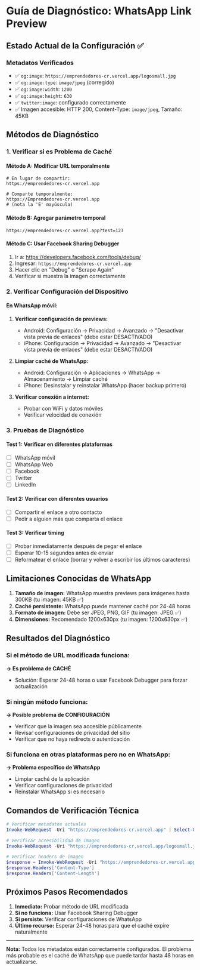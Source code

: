# Guía de Diagnóstico: WhatsApp Link Preview

## Estado Actual de la Configuración ✅

### Metadatos Verificados
- ✅ `og:image`: `https://emprendedores-cr.vercel.app/logosmall.jpg`
- ✅ `og:image:type`: `image/jpeg` (corregido)
- ✅ `og:image:width`: `1200`
- ✅ `og:image:height`: `630`
- ✅ `twitter:image`: configurado correctamente
- ✅ Imagen accesible: HTTP 200, Content-Type: `image/jpeg`, Tamaño: 45KB

## Métodos de Diagnóstico

### 1. Verificar si es Problema de Caché

#### Método A: Modificar URL temporalmente
```
# En lugar de compartir:
https://emprendedores-cr.vercel.app

# Comparte temporalmente:
https://Emprendedores-cr.vercel.app
# (nota la 'E' mayúscula)
```

#### Método B: Agregar parámetro temporal
```
https://emprendedores-cr.vercel.app?test=123
```

#### Método C: Usar Facebook Sharing Debugger
1. Ir a: https://developers.facebook.com/tools/debug/
2. Ingresar: `https://emprendedores-cr.vercel.app`
3. Hacer clic en "Debug" o "Scrape Again"
4. Verificar si muestra la imagen correctamente

### 2. Verificar Configuración del Dispositivo

#### En WhatsApp móvil:
1. **Verificar configuración de previews:**
   - Android: Configuración → Privacidad → Avanzado → "Desactivar vista previa de enlaces" (debe estar DESACTIVADO)
   - iPhone: Configuración → Privacidad → Avanzado → "Desactivar vista previa de enlaces" (debe estar DESACTIVADO)

2. **Limpiar caché de WhatsApp:**
   - Android: Configuración → Aplicaciones → WhatsApp → Almacenamiento → Limpiar caché
   - iPhone: Desinstalar y reinstalar WhatsApp (hacer backup primero)

3. **Verificar conexión a internet:**
   - Probar con WiFi y datos móviles
   - Verificar velocidad de conexión

### 3. Pruebas de Diagnóstico

#### Test 1: Verificar en diferentes plataformas
- [ ] WhatsApp móvil
- [ ] WhatsApp Web
- [ ] Facebook
- [ ] Twitter
- [ ] LinkedIn

#### Test 2: Verificar con diferentes usuarios
- [ ] Compartir el enlace a otro contacto
- [ ] Pedir a alguien más que comparta el enlace

#### Test 3: Verificar timing
- [ ] Probar inmediatamente después de pegar el enlace
- [ ] Esperar 10-15 segundos antes de enviar
- [ ] Reformatear el enlace (borrar y volver a escribir los últimos caracteres)

## Limitaciones Conocidas de WhatsApp

1. **Tamaño de imagen:** WhatsApp muestra previews para imágenes hasta 300KB (tu imagen: 45KB ✅)
2. **Caché persistente:** WhatsApp puede mantener caché por 24-48 horas
3. **Formato de imagen:** Debe ser JPEG, PNG, GIF (tu imagen: JPEG ✅)
4. **Dimensiones:** Recomendado 1200x630px (tu imagen: 1200x630px ✅)

## Resultados del Diagnóstico

### Si el método de URL modificada funciona:
**→ Es problema de CACHÉ**
- Solución: Esperar 24-48 horas o usar Facebook Debugger para forzar actualización

### Si ningún método funciona:
**→ Posible problema de CONFIGURACIÓN**
- Verificar que la imagen sea accesible públicamente
- Revisar configuraciones de privacidad del sitio
- Verificar que no haya redirects o autenticación

### Si funciona en otras plataformas pero no en WhatsApp:
**→ Problema específico de WhatsApp**
- Limpiar caché de la aplicación
- Verificar configuraciones de privacidad
- Reinstalar WhatsApp si es necesario

## Comandos de Verificación Técnica

```powershell
# Verificar metadatos actuales
Invoke-WebRequest -Uri "https://emprendedores-cr.vercel.app" | Select-Object -ExpandProperty Content | Select-String -Pattern 'og:image'

# Verificar accesibilidad de imagen
Invoke-WebRequest -Uri "https://emprendedores-cr.vercel.app/logosmall.jpg" -Method HEAD

# Verificar headers de imagen
$response = Invoke-WebRequest -Uri "https://emprendedores-cr.vercel.app/logosmall.jpg" -Method HEAD
$response.Headers['Content-Type']
$response.Headers['Content-Length']
```

## Próximos Pasos Recomendados

1. **Inmediato:** Probar método de URL modificada
2. **Si no funciona:** Usar Facebook Sharing Debugger
3. **Si persiste:** Verificar configuraciones de WhatsApp
4. **Último recurso:** Esperar 24-48 horas para que el caché expire naturalmente

---

**Nota:** Todos los metadatos están correctamente configurados. El problema más probable es el caché de WhatsApp que puede tardar hasta 48 horas en actualizarse.